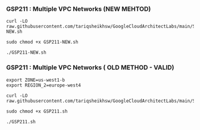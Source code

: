 ### GSP211 :  Multiple VPC Networks (NEW MEHTOD)


```
curl -LO raw.githubusercontent.com/tariqsheikhsw/GoogleCloudArchitectLabs/main/Solutions/GSP211-NEW.sh

sudo chmod +x GSP211-NEW.sh

./GSP211-NEW.sh
```


### GSP211 :  Multiple VPC Networks ( OLD METHOD - VALID) 

```
export ZONE=us-west1-b
export REGION_2=europe-west4
```

```
curl -LO raw.githubusercontent.com/tariqsheikhsw/GoogleCloudArchitectLabs/main/Solutions/GSP211.sh

sudo chmod +x GSP211.sh

./GSP211.sh
```
